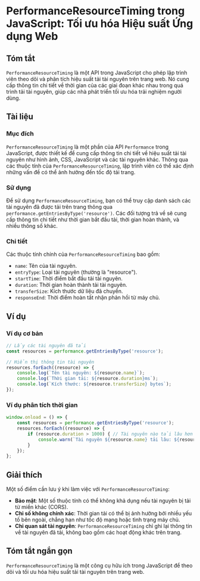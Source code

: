 <!--
Meta Description: # PerformanceResourceTiming trong JavaScript: Tối ưu hóa Hiệu suất Ứng dụng Web ## Tóm tắt `PerformanceResourceTiming` là một API trong JavaScript cho...
Meta Keywords: tài, nguyên, tải, resource, performanceresourcetiming
-->

# PerformanceResourceTiming trong JavaScript: Tối ưu hóa Hiệu suất Ứng dụng Web

## Tóm tắt
`PerformanceResourceTiming` là một API trong JavaScript cho phép lập trình viên theo dõi và phân tích hiệu suất tải tài nguyên trên trang web. Nó cung cấp thông tin chi tiết về thời gian của các giai đoạn khác nhau trong quá trình tải tài nguyên, giúp các nhà phát triển tối ưu hóa trải nghiệm người dùng.

## Tài liệu
### Mục đích
`PerformanceResourceTiming` là một phần của API `Performance` trong JavaScript, được thiết kế để cung cấp thông tin chi tiết về hiệu suất tải tài nguyên như hình ảnh, CSS, JavaScript và các tài nguyên khác. Thông qua các thuộc tính của `PerformanceResourceTiming`, lập trình viên có thể xác định những vấn đề có thể ảnh hưởng đến tốc độ tải trang.

### Sử dụng
Để sử dụng `PerformanceResourceTiming`, bạn có thể truy cập danh sách các tài nguyên đã được tải trên trang thông qua `performance.getEntriesByType('resource')`. Các đối tượng trả về sẽ cung cấp thông tin chi tiết như thời gian bắt đầu tải, thời gian hoàn thành, và nhiều thông số khác.

### Chi tiết
Các thuộc tính chính của `PerformanceResourceTiming` bao gồm:
- `name`: Tên của tài nguyên.
- `entryType`: Loại tài nguyên (thường là "resource").
- `startTime`: Thời điểm bắt đầu tải tài nguyên.
- `duration`: Thời gian hoàn thành tải tài nguyên.
- `transferSize`: Kích thước dữ liệu đã chuyển.
- `responseEnd`: Thời điểm hoàn tất nhận phản hồi từ máy chủ.

## Ví dụ
### Ví dụ cơ bản
```javascript
// Lấy các tài nguyên đã tải
const resources = performance.getEntriesByType('resource');

// Hiển thị thông tin tài nguyên
resources.forEach((resource) => {
    console.log(`Tên tài nguyên: ${resource.name}`);
    console.log(`Thời gian tải: ${resource.duration}ms`);
    console.log(`Kích thước: ${resource.transferSize} bytes`);
});
```

### Ví dụ phân tích thời gian
```javascript
window.onload = () => {
    const resources = performance.getEntriesByType('resource');
    resources.forEach((resource) => {
        if (resource.duration > 1000) { // Tài nguyên nào tải lâu hơn 1 giây
            console.warn(`Tài nguyên ${resource.name} tải lâu: ${resource.duration}ms`);
        }
    });
};
```

## Giải thích
Một số điểm cần lưu ý khi làm việc với `PerformanceResourceTiming`:
- **Bảo mật**: Một số thuộc tính có thể không khả dụng nếu tài nguyên bị tải từ miền khác (CORS).
- **Chỉ số không chính xác**: Thời gian tải có thể bị ảnh hưởng bởi nhiều yếu tố bên ngoài, chẳng hạn như tốc độ mạng hoặc tình trạng máy chủ.
- **Chỉ quan sát tài nguyên**: `PerformanceResourceTiming` chỉ ghi lại thông tin về tài nguyên đã tải, không bao gồm các hoạt động khác trên trang.

## Tóm tắt ngắn gọn
`PerformanceResourceTiming` là một công cụ hữu ích trong JavaScript để theo dõi và tối ưu hóa hiệu suất tải tài nguyên trên trang web.